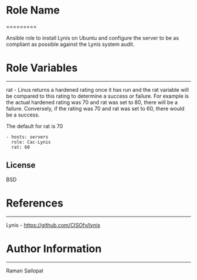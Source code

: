# Role Name
=========

Ansible role to install Lynis on Ubuntu and configure the server to be as compliant as possible against the Lynis system audit.


# Role Variables
--------------

rat - Linus returns a hardened rating once it has run and the rat variable will be compared to this rating to determine a success or failure. For example is the actual hardened rating was 70 and rat was set to 80, there will be a failure. Conversely, if the rating was 70 and rat was set to 60, there would be a success. 

The default for rat is 70


    - hosts: servers
      role: Cac-Lynis
      rat: 60

License
-------

BSD

# References
------------------

Lynis - https://github.com/CISOfy/lynis

# Author Information
------------------

Raman Sailopal
